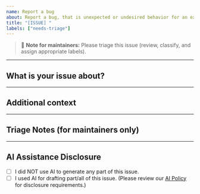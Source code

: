 ```yaml
---
name: Report a bug
about: Report a bug, that is unexpected or undesired behavior for an existing feature.
title: "[ISSUE] "
labels: ["needs-triage"]
---
```


> 📝 **Note for maintainers:** Please triage this issue (review, classify, and assign appropriate labels).

---

## What is your issue about?

<!-- Please provide a clear and concise description. -->

---

## Additional context

<!-- Add any other context or screenshots here. -->

---

## Triage Notes (for maintainers only)

<!--
Triage is reviewing, categorization and prioritizing *bugs* depending on affected system/package/library-area, -layer and -module, disadvantages and impacts, annoyance and urgency.-->

---

## AI Assistance Disclosure

- [ ] I did NOT use AI to generate any part of this issue.
- [ ] I used AI for drafting part/all of this issue. (Please review our [AI Policy](../AI_POLICY.rst) for disclosure requirements.)
